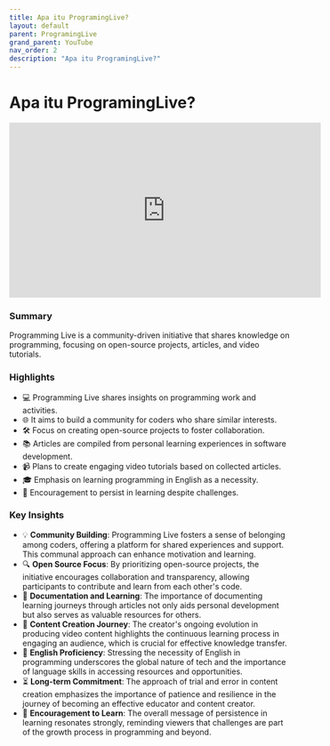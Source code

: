 ```yaml
---
title: Apa itu ProgramingLive?
layout: default
parent: ProgramingLive
grand_parent: YouTube
nav_order: 2
description: "Apa itu ProgramingLive?"
---
```


# Apa itu ProgramingLive?

<iframe width="560" height="315" src="https://www.youtube.com/embed/oxlI3UeoD3k?si=binXH01yzPpKscV-" title="YouTube video player" frameborder="0" allow="accelerometer; autoplay; clipboard-write; encrypted-media; gyroscope; picture-in-picture; web-share" referrerpolicy="strict-origin-when-cross-origin" allowfullscreen></iframe>

### Summary

Programming Live is a community-driven initiative that shares knowledge on programming, focusing on open-source
projects, articles, and video tutorials.

### Highlights

- 💻 Programming Live shares insights on programming work and activities.
- 🌐 It aims to build a community for coders who share similar interests.
- 🛠️ Focus on creating open-source projects to foster collaboration.
- 📚 Articles are compiled from personal learning experiences in software development.
- 📹 Plans to create engaging video tutorials based on collected articles.
- 🎓 Emphasis on learning programming in English as a necessity.
- 🌟 Encouragement to persist in learning despite challenges.

### Key Insights

- 💡 **Community Building**: Programming Live fosters a sense of belonging among coders, offering a platform for shared
  experiences and support. This communal approach can enhance motivation and learning.
- 🔍 **Open Source Focus**: By prioritizing open-source projects, the initiative encourages collaboration and
  transparency, allowing participants to contribute and learn from each other's code.
- 📝 **Documentation and Learning**: The importance of documenting learning journeys through articles not only aids
  personal development but also serves as valuable resources for others.
- 🎥 **Content Creation Journey**: The creator's ongoing evolution in producing video content highlights the continuous
  learning process in engaging an audience, which is crucial for effective knowledge transfer.
- 📖 **English Proficiency**: Stressing the necessity of English in programming underscores the global nature of tech and
  the importance of language skills in accessing resources and opportunities.
- ⏳ **Long-term Commitment**: The approach of trial and error in content creation emphasizes the importance of patience
  and resilience in the journey of becoming an effective educator and content creator.
- 🌈 **Encouragement to Learn**: The overall message of persistence in learning resonates strongly, reminding viewers
  that challenges are part of the growth process in programming and beyond.
